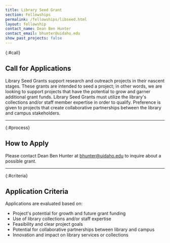 ```yaml
---
title: Library Seed Grant
section: Fellowships
permalink: /fellowships/libseed.html
layout: fellowship
contact_name: Dean Ben Hunter
contact_email: bhunter@uidaho.edu
show_past_projects: false
---
```


{:#call}
## Call for Applications

Library Seed Grants support research and outreach projects in their nascent stages. These grants are intended to seed a project; in other words, we are looking to support projects that have the potential to grow and garner additional grant funds. Library Seed Grants must utilize the library's collections and/or staff member expertise in order to qualify. Preference is given to projects that create collaborative partnerships between the library and campus stakeholders.

---

{:#process}
## How to Apply

Please contact Dean Ben Hunter at [bhunter@uidaho.edu](mailto:bhunter@uidaho.edu) to inquire about a possible grant.

---

{:#criteria}
## Application Criteria

Applications are evaluated based on:

- Project's potential for growth and future grant funding
- Use of library collections and/or staff expertise
- Feasibility and clear project goals
- Potential for collaborative partnerships between library and campus
- Innovation and impact on library services or collections 
